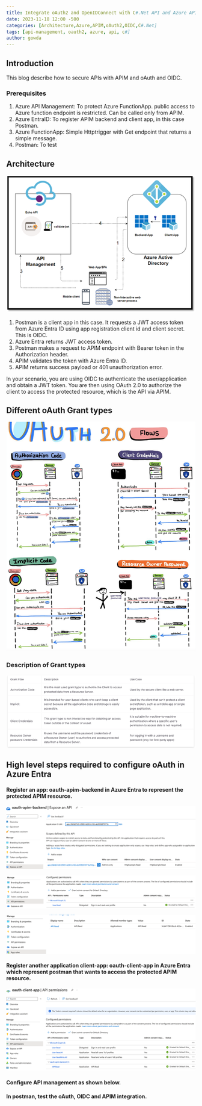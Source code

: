 ```yaml
---
title: Integrate oAuth2 and OpenIDConnect with C#.Net API and Azure APIM
date: 2023-11-18 12:00 -500
categories: [Architecture,Azure,APIM,oAuth2,OIDC,C#.Net]
tags: [api-management, oauth2, azure, api, c#]
author: gowda
---
```


## Introduction

This blog describe how to secure APIs with APIM and oAuth and OIDC.

### Prerequisites

1. Azure API Management: To protect Azure FunctionApp. public access to Azure function endpoint is restricted. Can be called only from APIM.
2. Azure EntraID: To register APIM backend and client app, in this case Postman.
3. Azure FunctionApp: Simple Httptrigger with Get endpoint that returns a simple message.
4. Postman: To test 

## Architecture

![Desktop View](/assets/img/oauth/oauth2-oidc-azentraid.png)

1. Postman is a client app in this case. It requests a JWT access token from Azure Entra ID using app registration client id and client secret. This is OIDC.
2. Azure Entra returns JWT access token.
3. Postman makes a request to APIM endpoint with Bearer token in the Authorization header.
4. APIM validates the token with Azure Entra ID.
5. APIM returns success payload or 401 unauthorization error.

In your scenario, you are using OIDC to authenticate the user/application and obtain a JWT token. You are then using OAuth 2.0 to authorize the client to access the protected resource, which is the API via APIM.

## Different oAuth Grant types

![Desktop View](/assets/img/oauth/grant-flows.png)

### Description of Grant types

![Desktop View](/assets/img/oauth/grant-types.png)

## High level steps required to configure oAuth in Azure Entra

#### Register an app: oauth-apim-backend in Azure Entra to represent the protected APIM resource.
![Desktop View](/assets/img/oauth/entraapp1-1.png)

![Desktop View](/assets/img/oauth/entraapp1-2.png)

![Desktop View](/assets/img/oauth/entraapp1-3.png)

#### Register another application client-app: oauth-client-app in Azure Entra which represent postman that wants to access the protected APIM resource.​
![Desktop View](/assets/img/oauth/entraapp2-1.png)

<!-- ![Desktop View](/assets/img/oauth/entraapp2-2.png) -->

#### Configure API management as shown below.

#### In postman, test the oAuth, OIDC and APIM integration.